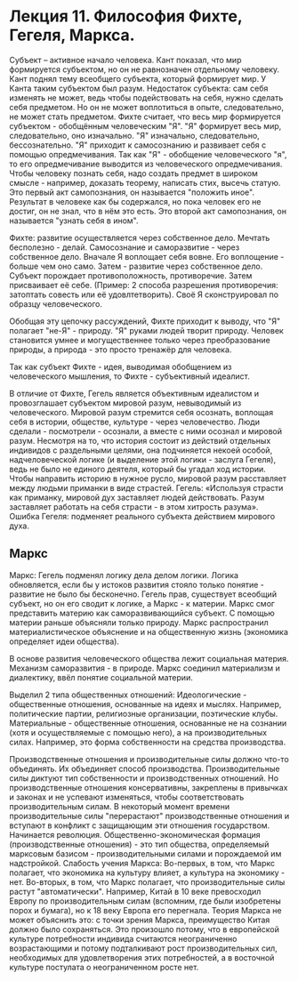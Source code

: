# ﻿Лекция 11. Философия Фихте, Гегеля, Маркса.

Субъект – активное начало человека. Кант показал, что мир формируется субъектом, но он не равнозначен отдельному человеку. Кант поднял тему всеобщего субъекта, который формирует мир. У Канта таким субъектом был разум. Недостаток субъекта: сам себя изменять не может, ведь чтобы подействовать на себя, нужно сделать себя предметом. Но он не может воплотиться в опыте, следовательно, не может стать предметом.
Фихте считает, что весь мир формируется субъектом - обобщённым человеческим "Я". "Я" формирует весь мир, следовательно, оно изначально. "Я" изначально, следовательно, бессознательно. "Я" приходит к самосознанию и развивает себя с помощью опредмечивания. Так как "Я" - обобщение человеческого "я", то его опредмечивание выводится из человеческого опредмечивания. Чтобы человеку познать себя, надо создать предмет в широком смысле - например, доказать теорему, написать стих, высечь статую. Это первый акт самопознания, он называется "положить иное". Результат в человеке как бы содержался, но пока человек его не достиг, он не знал, что в нём это есть. Это второй акт самопознания, он называется "узнать себя в ином".

Фихте: развитие осуществляется через собственное дело. Мечтать бесполезно - делай. Самосознание и саморазвитие - через собственное дело.
Вначале Я воплощает себя вовне. Его воплощение - больше чем оно само. Затем - развитие через собственное дело. Субъект порождает противоположность, противоречие. Затем присваивает её себе. (Пример: 2 способа разрешения противоречия: затоптать совесть или её удовлтетворить). Своё Я сконструировал по образцу человеческого.

Обобщая эту цепочку рассуждений, Фихте приходит к выводу, что "Я" полагает "не-Я" - природу. "Я" руками людей творит природу. Человек становится умнее и могущественнее только через преобразование природы, а природа - это просто тренажёр для человека. 

Так как субъект Фихте - идея, выводимая обобщением из человеческого мышления, то Фихте - субъективный идеалист. 

В отличие от Фихте, Гегель является объективным идеалистом и провозглашает субъектом мировой разум, невыводимый из человеческого. Мировой разум стремится себя осознать, воплощая себя в истории, обществе, культуре - через человечество. Люди сделали - посмотрели - осознали, а вместе с ними осознал и мировой разум. Несмотря на то, что история состоит из действий отдельных индивидов с раздельными целями, она подчиняется некоей особой, надчеловеческой логике (и выделение этой логики - заслуга Гегеля), ведь не было не единого деятеля, который бы угадал ход истории. Чтобы направить историю в нужное русло, мировой разум расставляет между людьми приманки в виде страстей. Гегель: «Используя страсти как приманку, мировой дух заставляет людей действовать. Разум заставляет работать на себя страсти - в этом хитрость разума». Ошибка Гегеля: подменяет реального субъекта действием мирового духа.

## Маркс
Маркс: Гегель подменял логику дела делом логики. Логика обновляется, если бы у истоков развития стояло только понятие - развитие не было бы бесконечно. Гегель прав, существует всеобщий субъект, но он его сводит к логике, а Маркс - к материи.
Маркс смог представить материю как саморазвивающийся субъект. С помощью материи раньше объясняли только природу. Маркс распространил материалистическое объяснение и на общественную жизнь (экономика определяет идеи общества).

В основе развития человеческого общества лежит социальная материя.
Механизм саморазвития - в природе. Маркс соединил материализм и диалектику, ввёл понятие социальной материи.

Выделил 2 типа общественных отношений:
Идеологические - общественные отношения, основанные на идеях и мыслях. Например, политические партии, религиозные организации, поэтические клубы.
Материальные - общественные отношения, основанные не на сознании (хотя и осуществляемые с помощью него), а на производительных силах. Например, это форма собственности на средства производства.

Производственные отношения и производительные силы должно что-то объединять. Их объединяет способ производства. Производительные силы диктуют тип собственности и производственных отношений. Но производственные отношения консервативны, закреплены в привычках и законах и не успевают изменяться, чтобы соответствовать производительным силам. В некоторый момент времени производительные силы "перерастают" производственные отношения и вступают в конфликт с защищающим эти отношения государством. Начинается революция.
Общественно-экономическая формация (производственные отношения) - это тип общества, определяемый марксовым базисом - производительными силами и порождаемой им надстройкой.
Слабость учения Маркса:
Во-первых, в том, что Маркс полагает, что экономика на культуру влияет, а культура на экономику - нет.
Во-вторых, в том, что Маркс полагает, что производительные силы растут "автоматически".
Например, Китай в 10 веке превосходил Европу по производительным силам (вспомним, где были изобретены порох и бумага), но к 18 веку Европа его перегнала. Теория Маркса не может объяснить это: с точки зрения Маркса, преимущество Китая должно было сохраняться. Это произошло потому, что в европейской культуре потребности индивида считаются неограниченно возрастающими и потому подталкивают рост производительных сил, необходимых для удовлетворения этих потребностей, а в восточной культуре постулата о неограниченном росте нет.

